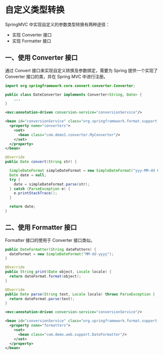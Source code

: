# 自定义类型转换

SpringMVC 中实现自定义的参数类型转换有两种途径：

- 实现 Converter 接口
- 实现 Formatter 接口


## 一、使用 Converter 接口

通过 Convert 接口来实现自定义转换及参数绑定，需要为 Spring 提供一个实现了 Converter 接口的类，并在 Spring MVC 中进行注册。

```java
import org.springframework.core.convert.converter.Converter;

public class DateConverter implements Converter<String, Date> {
    ...
}
```

```xml
<mvc:annotation-driven conversion-service="conversionService"/>

<bean id="conversionService" class="org.springframework.format.support.FormattingConversionServiceFactoryBean">
  <property name="converters">
    <set>
      <bean class="com.demo1.converter.MyConverter"/>
    </set>
  </property>
</bean>
```

```java
@Override
public Date convert(String str) {

  SimpleDateFormat simpleDateFormat = new SimpleDateFormat("yyy-MM-dd HH:mm:ss");
  Date date = null;
  try {
    date = simpleDateFormat.parse(str);
  } catch (ParseException e) {
    e.printStackTrace();
  }

  return date;
}
```

## 二、使用 Formatter 接口

Formatter 接口的使用于 Converter 接口类似。

```java
public DateFormatter(String datePattern) {
  dateFormat = new SimpleDateFormat("MM-dd-yyyy");
}

@Override
public String print(Date object, Locale locale) {
  return dateFormat.format(object);
}

@Override
public Date parse(String text, Locale locale) throws ParseException {
  return dateFormat.parse(text);
}
```

```xml
<mvc:annotation-driven conversion-service="conversionService"/>

<bean id="conversionService" class="org.springframework.format.support.FormattingConversionServiceFactoryBean">
  <property name="formatters">
    <set>
      <bean class="com.demo.web.support.DateFormatter"/>
    </set>
  </property>
</bean>
```

